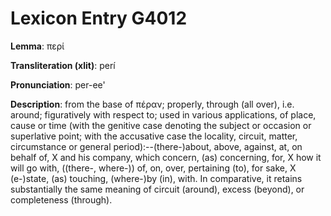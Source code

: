 # Lexicon Entry G4012

**Lemma**: περί

**Transliteration (xlit)**: perí

**Pronunciation**: per-ee'

**Description**:
from the base of πέραν; properly, through (all over), i.e. around; figuratively with respect to; used in various applications, of place, cause or time (with the genitive case denoting the subject or occasion or superlative point; with the accusative case the locality, circuit, matter, circumstance or general period):--(there-)about, above, against, at, on behalf of, X and his company, which concern, (as) concerning, for, X how it will go with, ((there-, where-)) of, on, over, pertaining (to), for sake, X (e-)state, (as) touching, (where-)by (in), with. In comparative, it retains substantially the same meaning of circuit (around), excess (beyond), or completeness (through).

